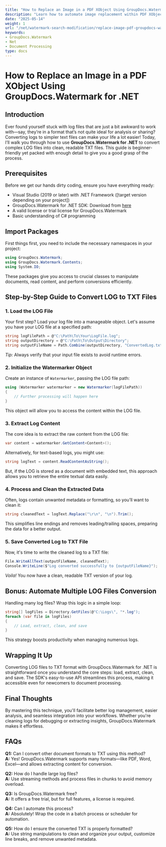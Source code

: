 ```yaml
---
title: "How to Replace an Image in a PDF XObject Using GroupDocs.Watermark for .NET"
description: "Learn how to automate image replacement within PDF XObjects using GroupDocs.Watermark for .NET. Streamline your document workflows with this comprehensive guide."
date: "2025-05-14"
weight: 1
url: "/net/watermark-search-modification/replace-image-pdf-groupdocs-watermark-net/"
keywords:
- GroupDocs.Watermark
- Net
- Document Processing
type: docs
---
```

# How to Replace an Image in a PDF XObject Using GroupDocs.Watermark for .NET

## Introduction

Ever found yourself stuck with log files that are just a bit awkward to work with—say, they’re in a format that’s not quite ideal for analysis or sharing? Converting logs to simpler text files can make your life a lot easier! Today, I’ll walk you through how to use **GroupDocs.Watermark for .NET** to convert complex LOG files into clean, readable TXT files. This guide is beginner-friendly yet packed with enough detail to give you a good grasp of the process. 

## Prerequisites

Before we get our hands dirty coding, ensure you have everything ready:

- Visual Studio (2019 or later) with .NET Framework ([target version depending on your project])
- GroupDocs.Watermark for .NET SDK: Download from [here](https://releases.groupdocs.com/watermark/net/)
- A valid license or trial license for GroupDocs.Watermark
- Basic understanding of C# programming

## Import Packages

First things first, you need to include the necessary namespaces in your project:

```csharp
using GroupDocs.Watermark;
using GroupDocs.Watermark.Contents;
using System.IO;
```

These packages give you access to crucial classes to manipulate documents, read content, and perform conversions efficiently.

## Step-by-Step Guide to Convert LOG to TXT Files

### 1. Load the LOG File

Your first step? Load your log file into a manageable object. Let's assume you have your LOG file at a specified path:
```csharp
string logFilePath = @"C:\Path\To\Your\LogFile.log";
string outputDirectory = @"C:\Path\To\Output\Directory";
string outputFileName = Path.Combine(outputDirectory, "ConvertedLog.txt");
```

*Tip:* Always verify that your input file exists to avoid runtime errors.

### 2. Initialize the Watermarker Object

Create an instance of `Watermarker`, passing the LOG file path:
```csharp
using (Watermarker watermarker = new Watermarker(logFilePath))
{
    // Further processing will happen here
}
```

This object will allow you to access the content within the LOG file.

### 3. Extract Log Content

The core idea is to extract the raw content from the LOG file:
```csharp
var content = watermarker.GetContent<Content>();
```

Alternatively, for text-based logs, you might use:
```csharp
string logText = content.ReadContentAsString();
```

But, if the LOG is stored as a document with embedded text, this approach allows you to retrieve the entire textual data easily.

### 4. Process and Clean the Extracted Data

Often, logs contain unwanted metadata or formatting, so you’ll want to clean it:
```csharp
string cleanedText = logText.Replace("\r\n", "\n").Trim();
```

This simplifies line endings and removes leading/trailing spaces, preparing the data for a better output.

### 5. Save Converted Log to TXT File

Now, it's time to write the cleaned log to a TXT file:
```csharp
File.WriteAllText(outputFileName, cleanedText);
Console.WriteLine($"Log converted successfully to {outputFileName}");
```

*Voila!* You now have a clean, readable TXT version of your log.

## Bonus: Automate Multiple LOG Files Conversion

Handling many log files? Wrap this logic in a simple loop:
```csharp
string[] logFiles = Directory.GetFiles(@"C:\Logs\", "*.log");
foreach (var file in logFiles)
{
    // Load, extract, clean, and save
}
```

This strategy boosts productivity when managing numerous logs.

## Wrapping It Up

Converting LOG files to TXT format with GroupDocs.Watermark for .NET is straightforward once you understand the core steps: load, extract, clean, and save. The SDK's easy-to-use API streamlines this process, making it accessible even for newcomers to document processing.

## Final Thoughts

By mastering this technique, you'll facilitate better log management, easier analysis, and seamless integration into your workflows. Whether you're cleaning logs for debugging or extracting insights, GroupDocs.Watermark makes it effortless.

## FAQs

**Q1:** Can I convert other document formats to TXT using this method?  
**A:** Yes! GroupDocs.Watermark supports many formats—like PDF, Word, Excel—and allows extracting content for conversion.

**Q2:** How do I handle large log files?  
**A:** Use streaming methods and process files in chunks to avoid memory overload.

**Q3:** Is GroupDocs.Watermark free?  
**A:** It offers a free trial, but for full features, a license is required.

**Q4:** Can I automate this process?  
**A:** Absolutely! Wrap the code in a batch process or scheduler for automation.

**Q5:** How do I ensure the converted TXT is properly formatted?  
**A:** Use string manipulations to clean and organize your output, customize line breaks, and remove unwanted metadata.
